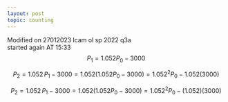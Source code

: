 ```yaml
---
layout: post
topic: counting
---
```

Modified on 27012023
lcam ol sp 2022 q3a  
started again AT 15:33
$$ P_{1}=1.052P_{0}-3000 $$  

$$ P_{2}=1.052\,P_{1}-3000=1.052(1.052P_{0}-3000)=1.052^{2}P_{0}-1.052(3000) $$  

$$ P_{2}=1.052\,P_{1}-3000=1.052(1.052P_{0}-3000)=1.052^{2}P_{0}-(1.052)(3000) $$  
